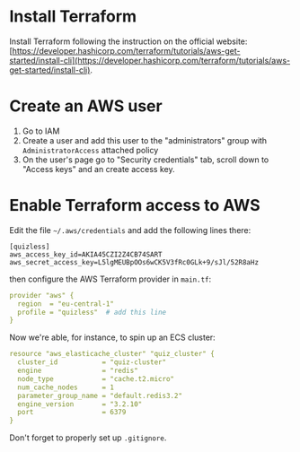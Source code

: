 # Install Terraform 
Install Terraform following the instruction on the official website:
[https://developer.hashicorp.com/terraform/tutorials/aws-get-started/install-cli](https://developer.hashicorp.com/terraform/tutorials/aws-get-started/install-cli).

# Create an AWS user
1) Go to IAM
2) Create a user and add this user to the "administrators" group with `AdministratorAccess` attached policy
3) On the user's page go to "Security credentials" tab, scroll down to "Access keys" and an create access key. 

# Enable Terraform access to AWS
Edit the file `~/.aws/credentials` and add the following lines there:
```shell
[quizless]
aws_access_key_id=AKIA45CZI2Z4CB74SART
aws_secret_access_key=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
```

then configure the AWS Terraform provider in `main.tf`:
```yaml
provider "aws" {
  region  = "eu-central-1"
  profile = "quizless"  # add this line
}
```

Now we're able, for instance, to spin up an ECS cluster:
```yaml
resource "aws_elasticache_cluster" "quiz_cluster" {
  cluster_id           = "quiz-cluster"
  engine               = "redis"
  node_type            = "cache.t2.micro"
  num_cache_nodes      = 1
  parameter_group_name = "default.redis3.2"
  engine_version       = "3.2.10"
  port                 = 6379
}
```

Don't forget to properly set up `.gitignore`.